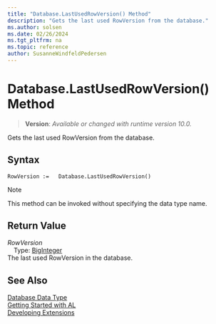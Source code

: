 ```yaml
---
title: "Database.LastUsedRowVersion() Method"
description: "Gets the last used RowVersion from the database."
ms.author: solsen
ms.date: 02/26/2024
ms.tgt_pltfrm: na
ms.topic: reference
author: SusanneWindfeldPedersen
---
```

[//]: # (START>DO_NOT_EDIT)
[//]: # (IMPORTANT:Do not edit any of the content between here and the END>DO_NOT_EDIT.)
[//]: # (Any modifications should be made in the .xml files in the ModernDev repo.)
# Database.LastUsedRowVersion() Method
> **Version**: _Available or changed with runtime version 10.0._

Gets the last used RowVersion from the database.


## Syntax
```AL
RowVersion :=   Database.LastUsedRowVersion()
```
> [!NOTE]
> This method can be invoked without specifying the data type name.

## Return Value
*RowVersion*  
&emsp;Type: [BigInteger](../biginteger/biginteger-data-type.md)  
The last used RowVersion in the database.


[//]: # (IMPORTANT: END>DO_NOT_EDIT)
## See Also
[Database Data Type](database-data-type.md)  
[Getting Started with AL](../../devenv-get-started.md)  
[Developing Extensions](../../devenv-dev-overview.md)